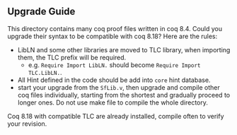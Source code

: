 Upgrade Guide
----------------------------

This directory contains many coq proof files written in coq 8.4. Could you upgrade their syntax to be compatible with coq 8.18? Here are the rules:

- LibLN and some other libraries are moved to TLC library, when importing them, the TLC prefix will be required.
  - e.g. `Require Import LibLN.` should become `Require Import TLC.LibLN.`.
- All Hint defined in the code should be add into `core` hint database.
- start your upgrade from the `SfLib.v`, then upgrade and compile other coq files individually, starting from the shortest and gradually proceed to longer ones. Do not use make file to compile the whole directory.


Coq 8.18 with compatible TLC are already installed, compile often to verify your revision.
